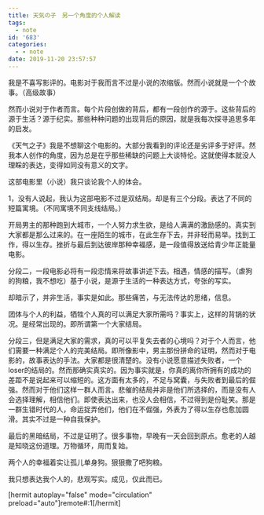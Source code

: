 ```yaml
---
title: 天気の子　另一个角度的个人解读
tags:
  - note
id: '683'
categories:
  - - note
date: 2019-11-20 23:57:57
---
```


我是不喜写影评的。电影对于我而言不过是小说的浓缩版。然而小说就是一个个故事。（高级故事）
<!-- more -->
然而小说对于作者而言。每个片段创做的背后，都有一段创作的源于。这些背后的源于生活？源于纪实。那些种种问题的出现背后的原因，就是我每次探寻追思多年的启发。

《天气之子》我是不想聊这个电影的。大部分我看到的评论还是劣评多于好评。然我本人创作的角度，因为总是在乎那些稀缺的问题上大谈特伦。这就使得本就没人理睬的表达，变得如同没有意义的文字。

这部电影里（小说）我只谈论我个人的体会。

1，没有人说起，我认为这部电影不过是双结局。却是有三个分段。表达了不同的短篇寓境。（不同寓境不同支线结局。）

开局男主的那种跑到大城市，一个人努力求生欲，是给人满满的激励感的。真实到大家都是那么过来的。在一座陌生的城市，在此生存下去，并非轻而易举。找到工作，得以生存。挫折与最后到达彼岸那种幸福感，是一段值得放送给青少年正能量电影。

分段二，一段电影必将有一段恋情来将故事讲述下去。相遇，情感的描写。（虐狗的狗粮，我不想吃）基于小说，是源于生活的一种表达方式，夸张的写实。

却暗示了，并非生活，事实是如此。那些痛苦，与无法传达的思绪，信息。

团体与个人的利益，牺牲个人真的可以满足大家所需吗？事实上，这样的背锅的状况。是经常出现的。即所谓第一个大家结局。

分段三，但是满足大家的需求，真的可以平复失去者的心境吗？对于个人而言，他们需要一种满足个人的完美结局。即所像影中，男主那份拼命的证明，然而对于电影的，故事表达的手法。大家都是很清楚的。没有小说愿意描述失败者，一个loser的结局的。然而那确实真实的。因为事实就是，你真的离你所拥有的成功的差距不是说起来可以缩短的。这方面有太多的，不足与窝囊，与失败者到最后的倔强。然而对于他们这样一群人而言。悲催的结局并非是他们所选择的，而是没有人会选择理解，相信他们。即使表达出来，也没人会相信，不过得到是份耻笑。那是一群生错时代的人，命运捉弄他们，他们在不倔强，外表为了得以生存也愈加圆滑。其实不过是一种自我保护。

最后的黑暗结局，不过是证明了。很多事物，早晚有一天会回到原点。愈老的人越是知晓这份道理。万物循环，周而复始。

两个人的幸福着实让孤儿单身狗。狠狠撒了吧狗粮。

我只想表达我个人的，悲观写实。成见，仅此而已。

\[hermit autoplay="false" mode="circulation" preload="auto"\]remote#:1\[/hermit\]